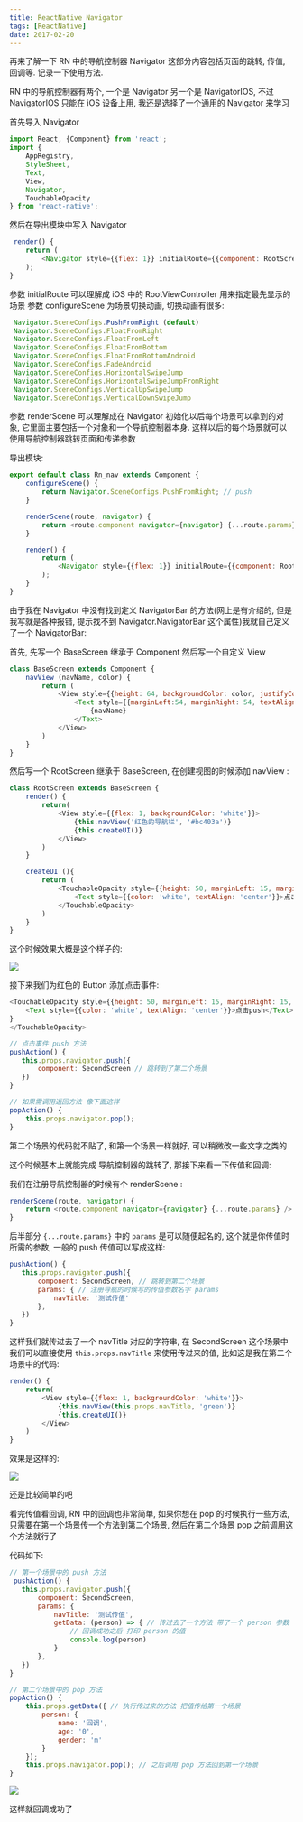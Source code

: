 ```yaml
---
title: ReactNative Navigator
tags: [ReactNative]
date: 2017-02-20
---
```


再来了解一下 RN 中的导航控制器 Navigator 这部分内容包括页面的跳转, 传值, 回调等. 记录一下使用方法.

RN 中的导航控制器有两个, 一个是 Navigator 另一个是 NavigatorIOS, 不过 NavigatorIOS 只能在 iOS 设备上用, 我还是选择了一个通用的 Navigator 来学习

<!--more-->
首先导入 Navigator
```js
import React, {Component} from 'react';
import {
    AppRegistry,
    StyleSheet,
    Text,
    View,
    Navigator,
    TouchableOpacity
} from 'react-native';
```
然后在导出模块中写入 Navigator
```js
 render() {
    return (
        <Navigator style={{flex: 1}} initialRoute={{component: RootScreen}} configureScene={this.configureScene} renderScene={this.renderScene} />
    );
}
```
参数 initialRoute 可以理解成 iOS 中的 RootViewController 用来指定最先显示的场景
参数 configureScene 为场景切换动画, 切换动画有很多:
```js
 Navigator.SceneConfigs.PushFromRight (default)
 Navigator.SceneConfigs.FloatFromRight
 Navigator.SceneConfigs.FloatFromLeft
 Navigator.SceneConfigs.FloatFromBottom
 Navigator.SceneConfigs.FloatFromBottomAndroid
 Navigator.SceneConfigs.FadeAndroid
 Navigator.SceneConfigs.HorizontalSwipeJump
 Navigator.SceneConfigs.HorizontalSwipeJumpFromRight
 Navigator.SceneConfigs.VerticalUpSwipeJump
 Navigator.SceneConfigs.VerticalDownSwipeJump
```
参数 renderScene 可以理解成在 Navigator 初始化以后每个场景可以拿到的对象, 它里面主要包括一个对象和一个导航控制器本身. 这样以后的每个场景就可以使用导航控制器跳转页面和传递参数

导出模块:
```js
export default class Rn_nav extends Component {
    configureScene() {
        return Navigator.SceneConfigs.PushFromRight; // push
    }

    renderScene(route, navigator) {
        return <route.component navigator={navigator} {...route.params} />
    }

    render() {
        return (
            <Navigator style={{flex: 1}} initialRoute={{component: RootScreen}} configureScene={this.configureScene} renderScene={this.renderScene} />
        );
    }
}
```
由于我在 Navigator 中没有找到定义 NavigatorBar 的方法(网上是有介绍的, 但是我写就是各种报错, 提示找不到 Navigator.NavigatorBar 这个属性)我就自己定义了一个 NavigatorBar:

首先, 先写一个 BaseScreen 继承于 Component 然后写一个自定义 View
```js
class BaseScreen extends Component {
    navView (navName, color) {
        return (
            <View style={{height: 64, backgroundColor: color, justifyContent: 'center'}}>
                <Text style={{marginLeft:54, marginRight: 54, textAlign: 'center', color: 'white', fontSize: 16, lineHeight: 64}}>
                    {navName}
                </Text>
            </View>
        )
    }
}
```
然后写一个 RootScreen 继承于 BaseScreen, 在创建视图的时候添加 navView :
```js
class RootScreen extends BaseScreen {
    render() {
        return(
            <View style={{flex: 1, backgroundColor: 'white'}}>
                {this.navView('红色的导航栏', '#bc403a')}
                {this.createUI()}
            </View>
        )
    }

    createUI (){
        return (
            <TouchableOpacity style={{height: 50, marginLeft: 15, marginRight: 15, marginTop: 15, backgroundColor: 'red', justifyContent: 'center'}}>
                <Text style={{color: 'white', textAlign: 'center'}}>点击push</Text>
            </TouchableOpacity>
        )
    }
}
```
这个时候效果大概是这个样子的:

![](/img/IMG-RN-NAV/Rn_nav_init.png)

接下来我们为红色的 Button 添加点击事件:

```js
<TouchableOpacity style={{height: 50, marginLeft: 15, marginRight: 15, marginTop: 15, backgroundColor: 'red', justifyContent: 'center'}} onPress={() => this.pushAction()}> // 别忘了使用 () => {...} 否则 this 的指向不对
    <Text style={{color: 'white', textAlign: 'center'}}>点击push</Text>
}
</TouchableOpacity>

// 点击事件 push 方法
pushAction() {
   this.props.navigator.push({
       component: SecondScreen // 跳转到了第二个场景
   })
}

// 如果需调用返回方法 像下面这样
popAction() {
    this.props.navigator.pop();
}
```
第二个场景的代码就不贴了, 和第一个场景一样就好, 可以稍微改一些文字之类的

这个时候基本上就能完成 导航控制器的跳转了, 那接下来看一下传值和回调:

我们在注册导航控制器的时候有个 renderScene :
```js
renderScene(route, navigator) {
    return <route.component navigator={navigator} {...route.params} />
}
```
后半部分 `{...route.params}` 中的 `params` 是可以随便起名的, 这个就是你传值时所需的参数, 一般的 push 传值可以写成这样:
```js
pushAction() {
   this.props.navigator.push({
       component: SecondScreen, // 跳转到第二个场景
       params: { // 注册导航的时候写的传值参数名字 params
           navTitle: '测试传值'
       },
   })
}
```
这样我们就传过去了一个 navTitle 对应的字符串, 在 SecondScreen 这个场景中 我们可以直接使用 `this.props.navTitle` 来使用传过来的值, 比如这是我在第二个场景中的代码:
```js
render() {
    return(
        <View style={{flex: 1, backgroundColor: 'white'}}>
            {this.navView(this.props.navTitle, 'green')}
            {this.createUI()}
        </View>
    )
}
```
效果是这样的: 

![](/img/IMG-RN-NAV/Rn_nav_getValue.png)

还是比较简单的吧

看完传值看回调, RN 中的回调也非常简单, 如果你想在 pop 的时候执行一些方法, 只需要在第一个场景传一个方法到第二个场景, 然后在第二个场景 pop 之前调用这个方法就行了

代码如下:
```js
// 第一个场景中的 push 方法
 pushAction() {
   this.props.navigator.push({
       component: SecondScreen,
       params: {
           navTitle: '测试传值',
           getData: (person) => { // 传过去了一个方法 带了一个 person 参数
               // 回调成功之后 打印 person 的值
               console.log(person)
           }
       },
   })
}

// 第二个场景中的 pop 方法
popAction() {
    this.props.getData({ // 执行传过来的方法 把值传给第一个场景
        person: {
            name: '回调',
            age: '0',
            gender: 'm'
        }
    });
    this.props.navigator.pop(); // 之后调用 pop 方法回到第一个场景
}
```

![](/img/IMG-RN-NAV/Rn_nav_chromeLog.png)

这样就回调成功了
